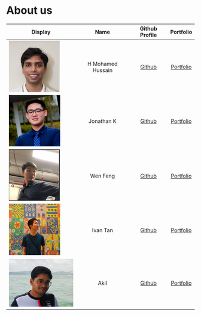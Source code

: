 # About us

Display | Name | Github Profile | Portfolio 
--------|:----:|:--------------:|:---------:
![](images/Hussain.png) | H Mohamed Hussain | [Github](https://github.com/hussain1998) | [Portfolio](docs/team/hussain.md)
![](images/Jon.png) | Jonathan K | [Github](https://github.com/JonathanKhooTY) | [Portfolio](docs/team/jonathankhooty.md)
![](images/Wenfeng.png) | Wen Feng | [Github](https://github.com/limwenfeng/) | [Portfolio](docs/team/johndoe.md)
![](images/Ivan.png) | Ivan Tan | [Github](https://github.com/sarzorwyn) | [Portfolio](docs/team/johndoe.md)
![](images/Akil.png) | Akil | [Github](https://github.com/iamakilahamed) | [Portfolio](docs/team/johndoe.md)